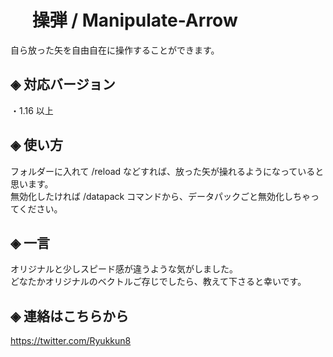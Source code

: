 # &nbsp;　操弾 / Manipulate-Arrow
自ら放った矢を自由自在に操作することができます。

## ◈ 対応バージョン
  ・1.16 以上
  
## ◈ 使い方
フォルダーに入れて /reload などすれば、放った矢が操れるようになっていると思います。  
無効化したければ /datapack コマンドから、データパックごと無効化しちゃってください。

## ◈ 一言
オリジナルと少しスピード感が違うような気がしました。  
どなたかオリジナルのベクトルご存じでしたら、教えて下さると幸いです。

## ◈ 連絡はこちらから
https://twitter.com/Ryukkun8
